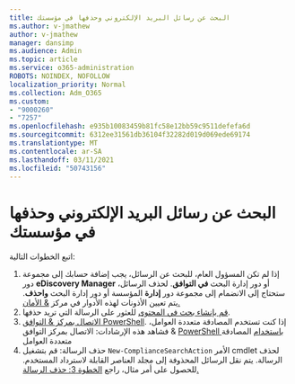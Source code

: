 ```yaml
---
title: البحث عن رسائل البريد الإلكتروني وحذفها في مؤسستك
ms.author: v-jmathew
author: v-jmathew
manager: dansimp
ms.audience: Admin
ms.topic: article
ms.service: o365-administration
ROBOTS: NOINDEX, NOFOLLOW
localization_priority: Normal
ms.collection: Adm_O365
ms.custom:
- "9000260"
- "7257"
ms.openlocfilehash: e935b10083459b81fc58e12bb59c9511defefa6d
ms.sourcegitcommit: 6312ee31561db36104f32282d019d069ede69174
ms.translationtype: MT
ms.contentlocale: ar-SA
ms.lasthandoff: 03/11/2021
ms.locfileid: "50743156"
---
```

# <a name="search-for-and-delete-email-messages-in-your-organization"></a>البحث عن رسائل البريد الإلكتروني وحذفها في مؤسستك

اتبع الخطوات التالية:

1. إذا لم تكن المسؤول العام، للبحث عن الرسائل، يجب إضافة حسابك إلى مجموعة دور **eDiscovery Manager** أو دور إدارة البحث **في التوافق**. لحذف الرسائل، ستحتاج إلى الانضمام إلى مجموعة دور **إدارة** المؤسسة أو دور إدارة البحث **واحذف**. يتم تعيين الأذونات لهذه الأدوار في مركز [& الأمان.](https://protection.office.com)
2. [قم بإنشاء بحث في المحتوى](https://docs.microsoft.com/office365/securitycompliance/content-search) للعثور على الرسالة التي تريد حذفها.
3. [الاتصال بمركز & التوافق PowerShell](https://docs.microsoft.com/powershell/exchange/office-365-scc/connect-to-scc-powershell/connect-to-scc-powershell). إذا كنت تستخدم المصادقة متعددة العوامل، فشاهد هذه الإرشادات: الاتصال بمركز التوافق & [PowerShell باستخدام](https://docs.microsoft.com/powershell/exchange/office-365-scc/connect-to-scc-powershell/mfa-connect-to-scc-powershell) المصادقة متعددة العوامل
4. حذف الرسالة: قم بتشغيل `New-ComplianceSearchAction` الأمر cmdlet لحذف الرسالة. يتم نقل الرسائل المحذوفة إلى مجلد العناصر القابلة لاسترداد المستخدم. للحصول على أمر مثال، راجع [الخطوة 3: حذف الرسالة.](https://docs.microsoft.com/office365/securitycompliance/search-for-and-delete-messages-in-your-organization)
